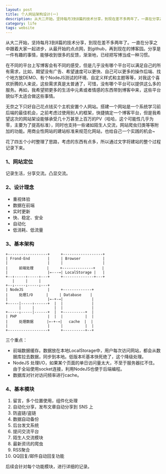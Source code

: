 ```yaml
---
layout: post
title: 个人网站架构设计(一)
description: 从大二开始，坚持每月3到8篇的技术分享，到现在差不多两年了。一直在分享之中跟着大家一起进步，从最开始的点点网，到github，再到现在的博客园。分享是一件有趣的事情，能够收到很多的反馈，渐渐地，已经把写博当成一种习惯。
category: life
tags: website
---
```


从大二开始，坚持每月3到8篇的技术分享，到现在差不多两年了。一直在分享之中跟着大家一起进步，从最开始的点点网，到github，再到现在的博客园。分享是一件有趣的事情，能够收到很多的反馈，渐渐地，已经把写博当成一种习惯。

在不同的平台上写博客会有不同的感受，但是几乎没有哪个平台可以满足自己的所有需求，比如，期望没有广告、希望速度可以更快、自己可以更多的操作后端、找个地方放DEMO、有个NodeJS测试的环境、自定义样式和主题等等，对我这个喜欢折腾的人来说，这些需求真是太普通了，可惜，没有哪个平台可以提供这么多的服务。再如，我希望把更多的生活中元素或者情感的东西带到博客中来，这些平台貌似不太适合做这些事情。

无奈之下只好自己花点钱买个主机安置个人网站。搭建一个网站是一个系统学习前后端的最佳机会，之前考虑过使用别人的框架，快捷搞定一个博客平台，但是我希望这次的网站架设能够承受几十万甚至上百万的PV（哈哈，这个可能性几乎为零，主要为了提高标准），同时也支持一些诸如陌生人交流，网站爬虫归类等等附加的功能。用商业性网站的建站标准来规范化网站，也给自己一个实践的机会~

花了四五个小时整理了思路，考虑的东西有点多，所以通过文字将建站的整个过程记录下来。

### 1、网站定位

记录生活，分享交流。凸显交流。

### 2、设计理念

- 重视体验
- 数据在前端
- 实时更新
- 快、稳定、安全
- 自动化
- 低消耗、低流量

### 3、基本架构

	+------------------+     +------------------+
	| Frond-End        |     | Browser          |
	|                  |     |                  |
	|     前端处理      |     +--------------+   |
	|                  |←---→| LocalStorage |   |
	+--↑-----↑-----↑---+     +--------------+---+
	   |     |     |                             
	+--↓-----↓-----↓---+     
	| NodeJS           |     +-------------+  
	|     处理I/O      |     | Database    |  
	|                  |←-+-→|             |  
	+-----|-----↑------+  |  |             |  
	      |     |         |  |             |
	+-----↓-----|------+  |  +----------+  |
	| PHP              |  |  |          |  |
	|     处理数据      |←-+-→|   cache  |  |
	|                  |     |          |  |
	+------------------+     +----------+--+  


三个重点：

- 前端数据缓存。数据放在本地LocalStorage中，用户每次访问网站，都会从数据库拉去数据，同步到本地。低版本IE基本快死绝了，这个降级处理。
- NodeJS 处理I/O，如果某个页面的单日访问量太大，不至于服务器扛不住。由于全站使用socket连接，利用NodeJS也便于后端编程。
- 数据库对针对访问频率进行cache。


### 4、基本模块

1. 留言，多个位置使用，组件化处理
2. 自动化分享，发布文章自动分享到 SNS 上
3. 防盗链/盗链
4. 数据自动备份
5. 后台发文系统
6. 提问交流平台
7. 陌生人交流模块
8. 最新资讯的爬虫
9. RSS聚合
10. QQ回复/邮件自动回复功能


后续会针对每个功能模块，进行详细的记录。
